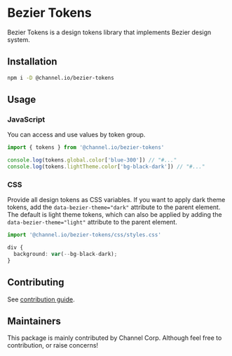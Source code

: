 # Bezier Tokens

Bezier Tokens is a design tokens library that implements Bezier design system.

## Installation

```bash
npm i -D @channel.io/bezier-tokens
```

## Usage

### JavaScript

You can access and use values by token group.

```ts
import { tokens } from '@channel.io/bezier-tokens'

console.log(tokens.global.color['blue-300']) // "#..."
console.log(tokens.lightTheme.color['bg-black-dark']) // "#..."
```

### CSS

Provide all design tokens as CSS variables. If you want to apply dark theme tokens, add the `data-bezier-theme="dark"` attribute to the parent element. The default is light theme tokens, which can also be applied by adding the `data-bezier-theme="light"` attribute to the parent element.

```ts
import '@channel.io/bezier-tokens/css/styles.css'

div {
  background: var(--bg-black-dark);
}
```

## Contributing

See [contribution guide](https://github.com/channel-io/bezier-react/wiki/Contribute).

## Maintainers

This package is mainly contributed by Channel Corp. Although feel free to contribution, or raise concerns!
